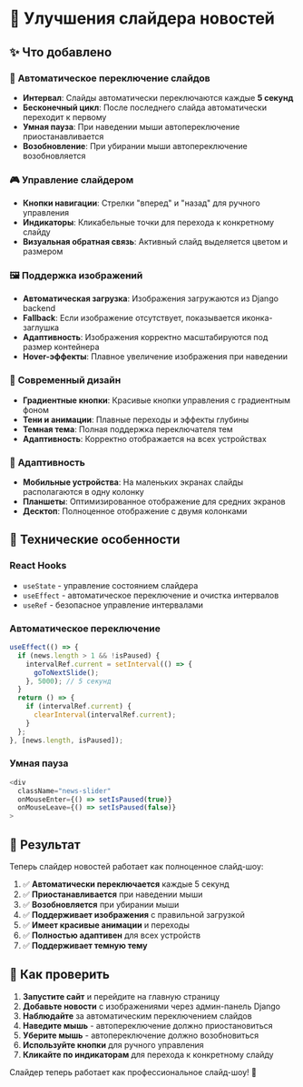 # 🎠 Улучшения слайдера новостей

## ✨ Что добавлено

### 🔄 **Автоматическое переключение слайдов**

- **Интервал**: Слайды автоматически переключаются каждые **5 секунд**
- **Бесконечный цикл**: После последнего слайда автоматически переходит к первому
- **Умная пауза**: При наведении мыши автопереключение приостанавливается
- **Возобновление**: При убирании мыши автопереключение возобновляется

### 🎮 **Управление слайдером**

- **Кнопки навигации**: Стрелки "вперед" и "назад" для ручного управления
- **Индикаторы**: Кликабельные точки для перехода к конкретному слайду
- **Визуальная обратная связь**: Активный слайд выделяется цветом и размером

### 🖼️ **Поддержка изображений**

- **Автоматическая загрузка**: Изображения загружаются из Django backend
- **Fallback**: Если изображение отсутствует, показывается иконка-заглушка
- **Адаптивность**: Изображения корректно масштабируются под размер контейнера
- **Hover-эффекты**: Плавное увеличение изображения при наведении

### 🎨 **Современный дизайн**

- **Градиентные кнопки**: Красивые кнопки управления с градиентным фоном
- **Тени и анимации**: Плавные переходы и эффекты глубины
- **Темная тема**: Полная поддержка переключателя тем
- **Адаптивность**: Корректно отображается на всех устройствах

### 📱 **Адаптивность**

- **Мобильные устройства**: На маленьких экранах слайды располагаются в одну колонку
- **Планшеты**: Оптимизированное отображение для средних экранов
- **Десктоп**: Полноценное отображение с двумя колонками

## 🚀 **Технические особенности**

### **React Hooks**

- `useState` - управление состоянием слайдера
- `useEffect` - автоматическое переключение и очистка интервалов
- `useRef` - безопасное управление интервалами

### **Автоматическое переключение**

```typescript
useEffect(() => {
  if (news.length > 1 && !isPaused) {
    intervalRef.current = setInterval(() => {
      goToNextSlide();
    }, 5000); // 5 секунд
  }
  return () => {
    if (intervalRef.current) {
      clearInterval(intervalRef.current);
    }
  };
}, [news.length, isPaused]);
```

### **Умная пауза**

```typescript
<div
  className="news-slider"
  onMouseEnter={() => setIsPaused(true)}
  onMouseLeave={() => setIsPaused(false)}
>
```

## 🎯 **Результат**

Теперь слайдер новостей работает как полноценное слайд-шоу:

1. ✅ **Автоматически переключается** каждые 5 секунд
2. ✅ **Приостанавливается** при наведении мыши
3. ✅ **Возобновляется** при убирании мыши
4. ✅ **Поддерживает изображения** с правильной загрузкой
5. ✅ **Имеет красивые анимации** и переходы
6. ✅ **Полностью адаптивен** для всех устройств
7. ✅ **Поддерживает темную тему**

## 🔧 **Как проверить**

1. **Запустите сайт** и перейдите на главную страницу
2. **Добавьте новости** с изображениями через админ-панель Django
3. **Наблюдайте** за автоматическим переключением слайдов
4. **Наведите мышь** - автопереключение должно приостановиться
5. **Уберите мышь** - автопереключение должно возобновиться
6. **Используйте кнопки** для ручного управления
7. **Кликайте по индикаторам** для перехода к конкретному слайду

Слайдер теперь работает как профессиональное слайд-шоу! 🎉
